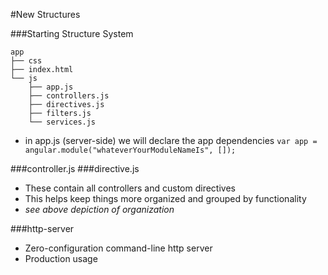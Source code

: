 #New Structures

###Starting Structure System
```
app
├── css
├── index.html
└── js
    ├── app.js
    ├── controllers.js
    ├── directives.js
    ├── filters.js
    └── services.js
```

- in app.js (server-side) we will declare the app dependencies
`var app = angular.module("whateverYourModuleNameIs", []);`

###controller.js
###directive.js
- These contain all controllers and custom directives
- This helps keep things more organized and grouped by functionality
- _see above depiction of organization_

###http-server
- Zero-configuration command-line http server
- Production usage
